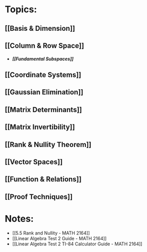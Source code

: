 
# Topics:
## [[Basis & Dimension]]


## [[Column & Row Space]]
- ##### [[Fundamental Subspaces]]


## [[Coordinate Systems]]


## [[Gaussian Elimination]]


## [[Matrix Determinants]]


## [[Matrix Invertibility]]


## [[Rank & Nullity Theorem]]


## [[Vector Spaces]]


## [[Function & Relations]]


## [[Proof Techniques]]

# Notes:
- [[5.5 Rank and Nullity - MATH 2164]]
- [[Linear Algebra Test 2 Guide - MATH 2164]]
- [[Linear Algebra Test 2 TI-84 Calculator Guide - MATH 2164]]
